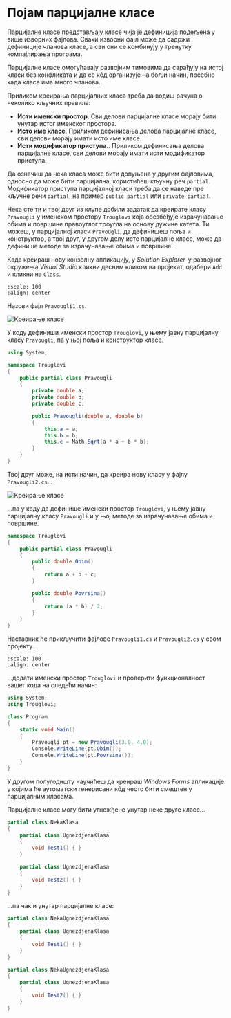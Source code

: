# Појам парцијалне класе

Парцијалне класе представљају класе чија је дефиниција подељена у више изворних
фајлова. Сваки изворни фајл може да садржи дефиниције чланова класе, а сви они
се комбинују у тренутку компајлирања програма.

Парцијалне класе омогућавају развојним тимовима да сарађују на истој класи без
конфликата и да се кôд организује на бољи начин, посебно када класа има много
чланова.

Приликом креирања парцијалних класа треба да водиш рачуна о неколико кључних
правила:

* **Исти именски простор**. Сви делови парцијалне класе морају бити унутар
истог именског простора.
* **Исто име класе**. Приликом дефинисања делова парцијалне класе, сви делови
морају имати исто име класе.
* **Исти модификатор приступа.**. Приликом дефинисања делова парцијалне класе,
сви делови морају имати исти модификатор приступа.

Да означиш да нека класа може бити допуњена у другим фајловима, односно да може
бити парцијална, користићеш кључну реч `partial`. Модификатор приступа
парцијалној класи треба да се наведе пре кључне речи `partial`, на пример
`public partial` или `private partial`.

Нека сте ти и твој друг из клупе добили задатак да креирате класу `Pravougli`
у именском простору `Trouglovi` која обезбеђује израчунавање обима и површине
правоуглог троугла на основу дужине катета. Ти можеш, у парцијалној класи
`Pravougli`, да дефинишеш поља и конструктор, а твој друг, у другом делу
исте парцијалне класе, може да дефинише методе за израчунавање обима и
површине.

Када креираш нову конзолну апликацију, у *Solution Explorer*-у развојног
окружења *Visual Studio* кликни десним кликом на пројекат, одабери `Add` и
кликни на `Class`.

```{image} images/partial-01.png
:scale: 100
:align: center
```


Назови фајл `Pravougli1.cs`.

![Креирање класе](/3_klase/images/partial-02.png)

У коду дефиниши именски простор `Trouglovi`, у њему јавну парцијалну класу
`Pravougli`, па у њој поља и конструктор класе.

```cs
using System;

namespace Trouglovi
{
    public partial class Pravougli
    {
        private double a;
        private double b;
        private double c;

        public Pravougli(double a, double b)
        {
            this.a = a;
            this.b = b;
            this.c = Math.Sqrt(a * a + b * b);
        }
    }
}
```

Твој друг може, на исти начин, да креира нову класу у фајлу `Pravougli2.cs`...

![Креирање класе](/3_klase/images/partial-03.png)

...па у коду да дефинише именски простор `Trouglovi`, у њему јавну парцијалну
класу `Pravougli` и у њој методе за израчунавање обима и површине.

```cs
namespace Trouglovi
{
    public partial class Pravougli
    {
        public double Obim()
        {
            return a + b + c;
        }

        public double Povrsina()
        {
            return (a * b) / 2;
        }
    }
}
```

Наставник ће прикључити фајлове `Pravougli1.cs` и `Pravougli2.cs` у свом
пројекту...

```{image} images/partial-04.png
:scale: 100
:align: center
```


...додати именски простор `Trouglovi` и проверити функционалност вашег кода на
следећи начин:

```cs
using System;
using Trouglovi;

class Program
{
    static void Main()
    {
        Pravougli pt = new Pravougli(3.0, 4.0);
        Console.WriteLine(pt.Obim());
        Console.WriteLine(pt.Povrsina());
    }
}
```

У другом полугодишту научићеш да креираш *Windows Forms* апликације у којима ће
аутоматски генерисани кôд често бити смештен у парцијалним класама.

Парцијалне класе могу бити угнежђене унутар неке друге класе...

```cs
partial class NekaKlasa
{
    partial class UgnezdjenaKlasa
    {
        void Test1() { }
    }

    partial class UgnezdjenaKlasa
    {
        void Test2() { }
    }
}
```

...па чак и унутар парцијалне класе:

```cs
partial class NekaUgnezdjenaKlasa
{
    partial class UgnezdjenaKlasa
    {
        void Test1() { }
    }
}

partial class NekaUgnezdjenaKlasa
{
    partial class UgnezdjenaKlasa
    {
        void Test2() { }
    }
}
```
